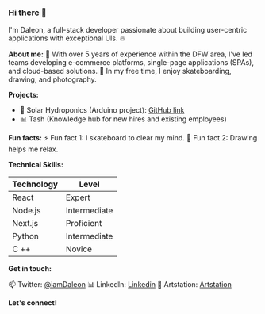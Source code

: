 ### Hi there 👋

I'm Daleon, a full-stack developer passionate about building user-centric applications with exceptional UIs. 🔥

**About me:**
🔭 With over 5 years of experience within the DFW area, I've led teams developing e-commerce platforms, single-page applications (SPAs), and cloud-based solutions.
🎨 In my free time, I enjoy skateboarding, drawing, and photography.

**Projects:**

* 🔭 Solar Hydroponics (Arduino project): [GitHub link](https://github.com/IamDaleon/SolarHydroPonics)
* 📊 Tash (Knowledge hub for new hires and existing employees)

**Fun facts:**
⚡ Fun fact 1: I skateboard to clear my mind.
🎨 Fun fact 2: Drawing helps me relax.

**Technical Skills:**

| Technology | Level |
| --- | --- |
| React | Expert |
| Node.js | Intermediate |
| Next.js | Proficient |
| Python | Intermediate |
| C ++ | Novice |

**Get in touch:**

📫 Twitter: [@iamDaleon](https://twitter.com/iamDaleon)
📊 LinkedIn: [Linkedin](https://www.linkedin.com/in/daleonlisthrop/)
🎨 Artstation: [Artstation](https://iamdaleon.artstation.com)

**Let's connect!**
